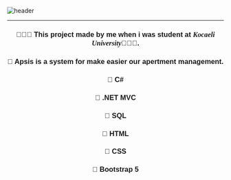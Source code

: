 ![header](https://capsule-render.vercel.app/api?type=waving&color=0:4a4e69,100:8d99ae&text=Hi,%20This%27is%20Apsis!%20%F0%9F%91%8B&animation=scaleIn&height=200&&fontSize=24&fontAlignY=40&fontAlign=50&fontColor=FFFFFF)
<hr>
<div style="text-align: center; font-family: helvetica ;"> 
<h3> 👨🏻‍💻 This project made by me when i was student at <i style="font-family: Andalé Mono;"> Kocaeli University</i>👨🏻‍🎓</i>.</h3>
<h3> 🔧 Apsis is a system for make easier our apertment management.</h3>
<h3> 🦾 C#</h3>
<h3> 🦾 .NET MVC</h3>
<h3> 🦾 SQL</h3>
<h3> 🦾 HTML</h3>
<h3> 🦾 CSS</h3>
<h3> 🦾 Bootstrap 5</h3>
</div>

